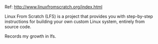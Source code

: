 #

Ref:
http://www.linuxfromscratch.org/index.html

Linux From Scratch (LFS) is a project that provides you with step-by-step
instructions for building your own custom Linux system, entirely from
source code.

Records my growth in lfs.
